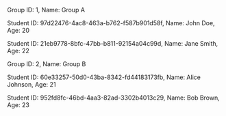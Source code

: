 
Group ID: 1, Name: Group A

  Student ID: 97d22476-4ac8-463a-b762-f587b901d58f, Name: John Doe, Age: 20
  
  Student ID: 21eb9778-8bfc-47bb-b811-92154a04c99d, Name: Jane Smith, Age: 22
  
Group ID: 2, Name: Group B

  Student ID: 60e33257-50d0-43ba-8342-fd44183173fb, Name: Alice Johnson, Age: 21
  
  Student ID: 952fd8fc-46bd-4aa3-82ad-3302b4013c29, Name: Bob Brown, Age: 23

